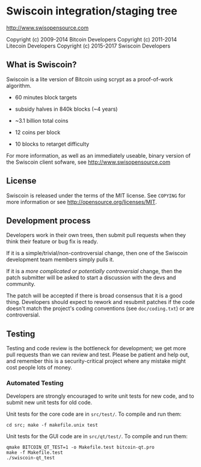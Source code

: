 Swiscoin integration/staging tree
================================

http://www.swisopensource.com

Copyright (c) 2009-2014 Bitcoin Developers
Copyright (c) 2011-2014 Litecoin Developers
Copyright (c) 2015-2017 Swiscoin Developers

What is Swiscoin?
----------------

Swiscoin is a lite version of Bitcoin using scrypt as a proof-of-work algorithm.
 - 60 minutes block targets
 - subsidy halves in 840k blocks (~4 years)
 - ~3.1 billion total coins

 - 12 coins per block
 - 10 blocks to retarget difficulty

For more information, as well as an immediately useable, binary version of
the Swiscoin client sofware, see http://www.swisopensource.com

License
-------

Swiscoin is released under the terms of the MIT license. See `COPYING` for more
information or see http://opensource.org/licenses/MIT.

Development process
-------------------

Developers work in their own trees, then submit pull requests when they think
their feature or bug fix is ready.

If it is a simple/trivial/non-controversial change, then one of the Swiscoin
development team members simply pulls it.

If it is a *more complicated or potentially controversial* change, then the patch
submitter will be asked to start a discussion with the devs and community.

The patch will be accepted if there is broad consensus that it is a good thing.
Developers should expect to rework and resubmit patches if the code doesn't
match the project's coding conventions (see `doc/coding.txt`) or are
controversial.


Testing
-------

Testing and code review is the bottleneck for development; we get more pull
requests than we can review and test. Please be patient and help out, and
remember this is a security-critical project where any mistake might cost people
lots of money.

### Automated Testing

Developers are strongly encouraged to write unit tests for new code, and to
submit new unit tests for old code.

Unit tests for the core code are in `src/test/`. To compile and run them:

    cd src; make -f makefile.unix test

Unit tests for the GUI code are in `src/qt/test/`. To compile and run them:

    qmake BITCOIN_QT_TEST=1 -o Makefile.test bitcoin-qt.pro
    make -f Makefile.test
    ./swiscoin-qt_test


